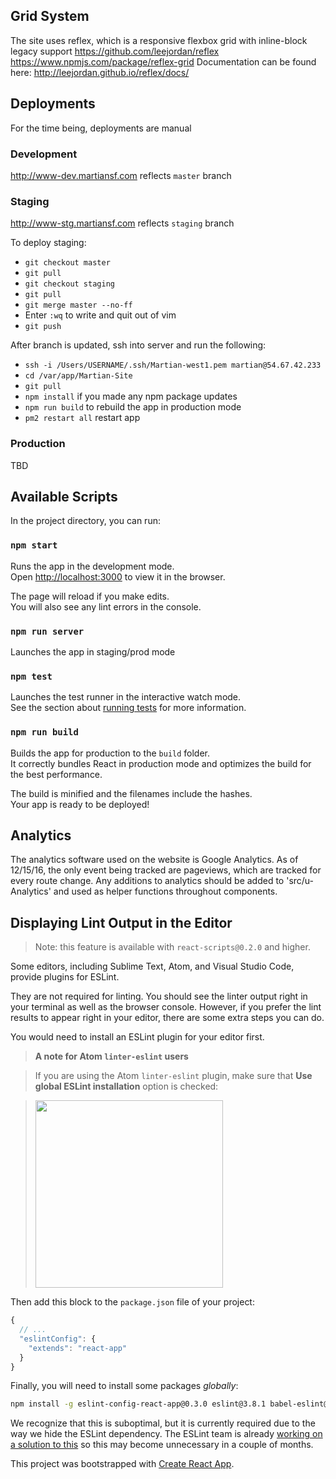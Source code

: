 ## Grid System
The site uses reflex, which is a responsive flexbox grid with inline-block legacy support
https://github.com/leejordan/reflex
https://www.npmjs.com/package/reflex-grid
Documentation can be found here:
http://leejordan.github.io/reflex/docs/

## Deployments
For the time being, deployments are manual

### Development
http://www-dev.martiansf.com reflects `master` branch

### Staging
http://www-stg.martiansf.com reflects `staging` branch

To deploy staging:
* `git checkout master`
* `git pull`
* `git checkout staging`
* `git pull`
* `git merge master --no-ff`
* Enter `:wq` to write and quit out of vim
* `git push`

After branch is updated, ssh into server and run the following:

* `ssh -i /Users/USERNAME/.ssh/Martian-west1.pem martian@54.67.42.233`
* `cd /var/app/Martian-Site`
* `git pull`
* `npm install` if you made any npm package updates
* `npm run build` to rebuild the app in production mode
* `pm2 restart all` restart app

### Production
TBD

## Available Scripts
In the project directory, you can run:

### `npm start`

Runs the app in the development mode.<br>
Open [http://localhost:3000](http://localhost:3000) to view it in the browser.

The page will reload if you make edits.<br>
You will also see any lint errors in the console.

### `npm run server`

Launches the app in staging/prod mode<br>

### `npm test`

Launches the test runner in the interactive watch mode.<br>
See the section about [running tests](#running-tests) for more information.

### `npm run build`

Builds the app for production to the `build` folder.<br>
It correctly bundles React in production mode and optimizes the build for the best performance.

The build is minified and the filenames include the hashes.<br>
Your app is ready to be deployed!

## Analytics

The analytics software used on the website is Google Analytics. As of 12/15/16, the only event being tracked are pageviews, which are tracked for every route change. Any additions to analytics should be added to 'src/u-Analytics' and used as helper functions throughout components.

## Displaying Lint Output in the Editor

>Note: this feature is available with `react-scripts@0.2.0` and higher.

Some editors, including Sublime Text, Atom, and Visual Studio Code, provide plugins for ESLint.

They are not required for linting. You should see the linter output right in your terminal as well as the browser console. However, if you prefer the lint results to appear right in your editor, there are some extra steps you can do.

You would need to install an ESLint plugin for your editor first.

>**A note for Atom `linter-eslint` users**

>If you are using the Atom `linter-eslint` plugin, make sure that **Use global ESLint installation** option is checked:

><img src="http://i.imgur.com/yVNNHJM.png" width="300">

Then add this block to the `package.json` file of your project:

```js
{
  // ...
  "eslintConfig": {
    "extends": "react-app"
  }
}
```

Finally, you will need to install some packages *globally*:

```sh
npm install -g eslint-config-react-app@0.3.0 eslint@3.8.1 babel-eslint@7.0.0 eslint-plugin-react@6.4.1 eslint-plugin-import@2.0.1 eslint-plugin-jsx-a11y@2.2.3 eslint-plugin-flowtype@2.21.0
```

We recognize that this is suboptimal, but it is currently required due to the way we hide the ESLint dependency. The ESLint team is already [working on a solution to this](https://github.com/eslint/eslint/issues/3458) so this may become unnecessary in a couple of months.

This project was bootstrapped with [Create React App](https://github.com/facebookincubator/create-react-app).
